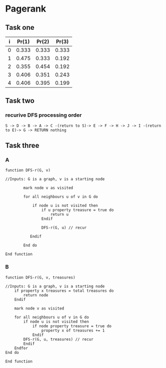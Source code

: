 # Pagerank

## Task one

| i | Pr(1) | Pr(2) | Pr(3) |
| - | ----  | ----- | ----- |
| 0 | 0.333 | 0.333 | 0.333 |
| 1 | 0.475 | 0.333 | 0.192 |
| 2 | 0.355 | 0.454 | 0.192 |
| 3 | 0.406 | 0.351 | 0.243 |
| 4 | 0.406 | 0.395 | 0.199 |

## Task two

### recurive DFS processing order

```
S -> D -> B -> A -> C -(return to S)-> E -> F -> H -> J -> I -(return to E)-> G -> RETURN nothing
```

## Task three

### A

```
function DFS-r(G, v)

//Inputs: G is a graph, v is a starting node

        mark node v as visited

        for all neighbours u of v in G do

            if node u is not visited then
                if u property treasure = true do
                    return u
                Endif

                DFS-r(G, u) // recur

           Endif

        End do

End function
```

### B

```
function DFS-r(G, v, treasures)

//Inputs: G is a graph, v is a starting node
	if property x treasures = total treasures do
        return node
    Endif

    mark node v as visited

    for all neighbours u of v in G do
        if node u is not visited then
	        if node property treasure = true do
		        property x of treasures += 1
	        Endif
        DFS-r(G, u, treasures) // recur
        Endif
    Endfor
End do

End function
```

